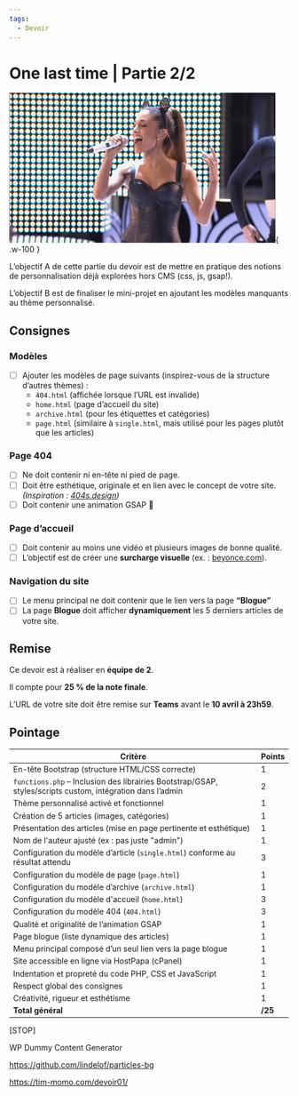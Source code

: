 ```yaml
---
tags:
  - Devoir
---
```


# One last time | Partie 2/2

![](../assets/images/grande.gif){ .w-100 }

L’objectif A de cette partie du devoir est de mettre en pratique des notions de personnalisation déjà explorées hors CMS (css, js, gsap!).

L’objectif B est de finaliser le mini-projet en ajoutant les modèles manquants au thème personnalisé.

## Consignes

### Modèles

- [ ] Ajouter les modèles de page suivants (inspirez-vous de la structure d’autres thèmes) :
  - `404.html` (affichée lorsque l’URL est invalide)
  - `home.html` (page d’accueil du site)
  - `archive.html` (pour les étiquettes et catégories)
  - `page.html` (similaire à `single.html`, mais utilisé pour les pages plutôt que les articles)

### Page 404

- [ ] Ne doit contenir ni en-tête ni pied de page.
- [ ] Doit être esthétique, originale et en lien avec le concept de votre site. *(Inspiration : [404s.design](https://www.404s.design/))*
- [ ] Doit contenir une animation GSAP 🤩

### Page d’accueil

- [ ] Doit contenir au moins une vidéo et plusieurs images de bonne qualité.
- [ ] L’objectif est de créer une **surcharge visuelle** (ex. : [beyonce.com](https://www.beyonce.com/)).

### Navigation du site

- [ ] Le menu principal ne doit contenir que le lien vers la page **“Blogue”**
- [ ] La page **Blogue** doit afficher **dynamiquement** les 5 derniers articles de votre site.

## Remise

Ce devoir est à réaliser en **équipe de 2**.

Il compte pour **25 % de la note finale**.

L’URL de votre site doit être remise sur **Teams** avant le **10 avril à 23h59**.

## Pointage

| **Critère**                                                                                                    | **Points** |
|----------------------------------------------------------------------------------------------------------------|------------|
| En-tête Bootstrap (structure HTML/CSS correcte)                                                                | 1          |
| `functions.php` – Inclusion des librairies Bootstrap/GSAP, styles/scripts custom, intégration dans l’admin     | 2          |
| Thème personnalisé activé et fonctionnel                                                                       | 1          |
| Création de 5 articles (images, catégories)                                                                    | 1          |
| Présentation des articles (mise en page pertinente et esthétique)                                              | 1          |
| Nom de l'auteur ajusté (ex : pas juste "admin")                                                                | 1          |
| Configuration du modèle d’article (`single.html`) conforme au résultat attendu                                 | 3          |
| Configuration du modèle de page (`page.html`)                                                                  | 1          |
| Configuration du modèle d’archive (`archive.html`)                                                             | 1          |
| Configuration du modèle d'accueil (`home.html`)                                                                | 3          |
| Configuration du modèle 404 (`404.html`)                                                                       | 3          |
| Qualité et originalité de l’animation GSAP                                                                     | 1          |
| Page blogue (liste dynamique des articles)                                                                     | 1          |
| Menu principal composé d’un seul lien vers la page blogue                                                      | 1          |
| Site accessible en ligne via HostPapa (cPanel)                                                                 | 1          |
| Indentation et propreté du code PHP, CSS et JavaScript                                                         | 1          |
| Respect global des consignes                                                                                   | 1          |
| Créativité, rigueur et esthétisme                                                                              | 1          |
| **Total général**                                                                                              | **/25**    |

[STOP]

WP Dummy Content Generator

https://github.com/lindelof/particles-bg

https://tim-momo.com/devoir01/
